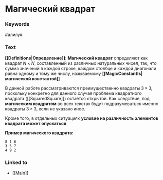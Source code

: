 # Магический квадрат
### Keywords
#алилуя
### Text
**[[Definitions|Определение]]:**
**Магический квадрат** определяют как квадрат $N \times N$, составленный из различных натуральных чисел, так, что сумма значений в каждой строке, каждом столбце и каждой диагонали равна одному и тому же числу, называемому **[[MagicConstantIs|магической константой]]**

В данной работе рассматриваются преимущественно квадраты $3 \times 3$, поскольку конкретно для данного случая проблема квадратного квадрата ([[SquaredSquare]]) остаётся открытой. Как следствие, под **магическим квадратом** во всех текстах будут подразумеваться именно квадраты $3 \times 3$, если не указано иное.

Кроме того, в отдельных ситуациях **условие на различность элементов квадрата может опускаться**.

**Пример магического квадрата:**
```
8 1 6
3 5 7
4 9 2
```
### Linked to
- [[Main]]